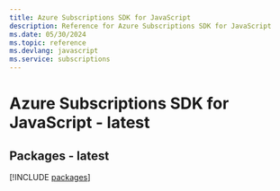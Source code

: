 ```yaml
---
title: Azure Subscriptions SDK for JavaScript
description: Reference for Azure Subscriptions SDK for JavaScript
ms.date: 05/30/2024
ms.topic: reference
ms.devlang: javascript
ms.service: subscriptions
---
```

# Azure Subscriptions SDK for JavaScript - latest
## Packages - latest
[!INCLUDE [packages](subscriptions-index.md)]